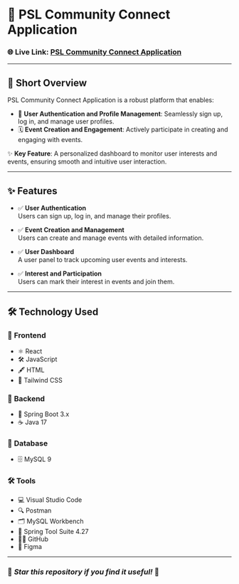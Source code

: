 # 🎉 **PSL Community Connect Application**

### 🌐 **Live Link**: [PSL Community Connect Application](#)

---

## 📖 **Short Overview**  
PSL Community Connect Application is a robust platform that enables:  
- 🔐 **User Authentication and Profile Management**: Seamlessly sign up, log in, and manage user profiles.  
- 🗓️ **Event Creation and Engagement**: Actively participate in creating and engaging with events.  

✨ **Key Feature**: A personalized dashboard to monitor user interests and events, ensuring smooth and intuitive user interaction.

---

## ✨ **Features**  

- ✅ **User Authentication**  
  Users can sign up, log in, and manage their profiles.  

- ✅ **Event Creation and Management**  
  Users can create and manage events with detailed information.  

- ✅ **User Dashboard**  
  A user panel to track upcoming user events and interests.  

- ✅ **Interest and Participation**  
  Users can mark their interest in events and join them.  

---

## 🛠️ **Technology Used**  

### 🎨 **Frontend**  
- ⚛️ React  
- 🛠️ JavaScript  
- 🖋️ HTML  
- 🎨 Tailwind CSS  

### 🔧 **Backend**  
- 🚀 Spring Boot 3.x  
- ☕ Java 17  

### 💾 **Database**  
- 🗄️ MySQL 9  

### 🛠️ **Tools**  
- 💻 Visual Studio Code  
- 🔍 Postman  
- 🗂️ MySQL Workbench  
- 🌱 Spring Tool Suite 4.27  
- 🧑‍💻 GitHub  
- 🎨 Figma  

---

### 🌟 *Star this repository if you find it useful!* 🌟
